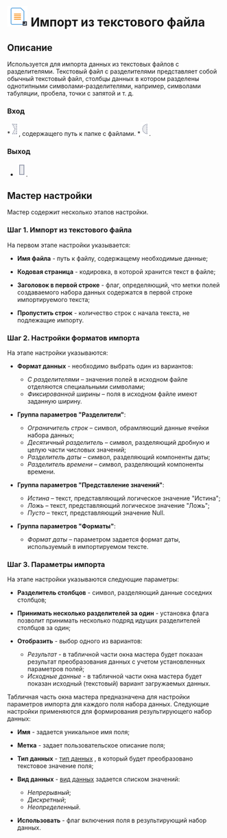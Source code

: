 # ![](../../media/app/icons/vendors/importtextfile.svg) Импорт из текстового файла

## Описание

Используется для импорта данных из текстовых файлов c разделителями. Текстовый файл с разделителями представляет собой обычный текстовый файл, столбцы данных в котором разделены однотипными символами-разделителями, например, символами табуляции, пробела, точки с запятой и т. д.

### Вход

   *![](../../media/app/icons/ports/optional_input_connection_inactive.svg), содержащего путь к папке с файлами.
   *![](../../media/app/icons/ports/optional_input_variable_inactive.svg).

### Выход

* ![](../../media/app/icons/ports/output_table_inactive.svg).

## Мастер настройки

Мастер содержит несколько этапов настройки.

### Шаг 1. Импорт из текстового файла

На первом этапе настройки указывается:

* **Имя файла** - путь к файлу, содержащему необходимые данные;

* **Кодовая страница** - кодировка, в которой хранится текст в файле;

* **Заголовок в первой строке** - флаг, определяющий, что метки полей создаваемого набора данных содержатся в первой строке импортируемого текста;

* **Пропустить строк** - количество строк с начала текста, не подлежащие импорту.

### Шаг 2. Настройки форматов импорта

На этапе настройки указываются:

* **Формат данных** - необходимо выбрать один из вариантов:
  * *С разделителями* – значения полей в исходном файле отделяются специальными символами;
  * *Фиксированной ширины* – поля в исходном файле имеют заданную ширину.

* **Группа параметров "Разделители"**:
  * *Ограничитель строк* – символ, обрамляющий данные ячейки набора данных;
  * *Десятичный разделитель* – символ, разделяющий дробную и целую части числовых значений;
  * *Разделитель даты* – символ, разделяющий компоненты даты;
  * *Разделитель времени* – символ, разделяющий компоненты времени.

* **Группа параметров "Представление значений"**:
  * *Истина* – текст, представляющий логическое значение "Истина";
  * *Ложь* – текст, представляющий логическое значение "Ложь";
  * *Пусто* – текст, представляющий значение Null.

* **Группа параметров "Форматы"**:
  * *Формат даты* – параметром задается формат даты, используемый в импортируемом тексте.

### Шаг 3. Параметры импорта

На этапе настройки указываются следующие параметры:

* **Разделитель столбцов** - символ, разделяющий данные соседних столбцов;

* **Принимать несколько разделителей за один** - установка флага позволит принимать несколько подряд идущих разделителей столбцов за один;

* **Отобразить** - выбор одного из вариантов:
  * *Результат* - в табличной части окна мастера будет показан результат преобразования данных с учетом установленных параметров полей;
  * *Исходные данные* - в табличной части окна мастера будет показан исходный (текстовый) вариант загружаемых данных.

Табличная часть окна мастера предназначена для настройки параметров импорта для каждого поля набора данных.
Следующие настройки применяются для формирования результирующего набор данных:

* **Имя** - задается уникальное имя поля;

* **Метка** - задает пользовательское описание поля;

* **Тип данных** - [тип данных](../../data/datatype.md) , в который будет преобразовано текстовое значение поля;

* **Вид данных** - [вид данных](../../data/datakind.md) задается списком значений:
  * *Непрерывный*;
  * *Дискретный*;
  * *Неопределенный*.

* **Использовать** - флаг включения поля в результирующий набор данных.
